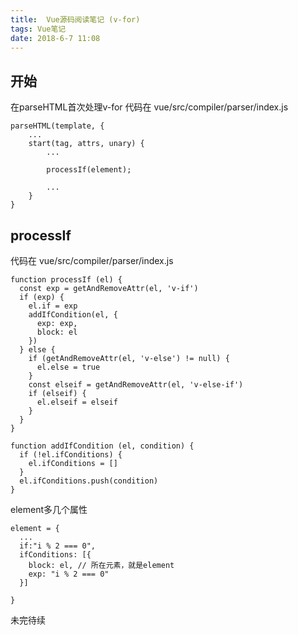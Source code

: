 ```yaml
---
title:  Vue源码阅读笔记 (v-for)
tags: Vue笔记
date: 2018-6-7 11:08
---
```


## 开始

在parseHTML首次处理v-for
代码在 vue/src/compiler/parser/index.js

```
parseHTML(template, {
    ...
    start(tag, attrs, unary) {
        ...

        processIf(element);

        ...
    }
}
```

## processIf

代码在 vue/src/compiler/parser/index.js
```
function processIf (el) {
  const exp = getAndRemoveAttr(el, 'v-if')
  if (exp) {
    el.if = exp
    addIfCondition(el, {
      exp: exp,
      block: el
    })
  } else {
    if (getAndRemoveAttr(el, 'v-else') != null) {
      el.else = true
    }
    const elseif = getAndRemoveAttr(el, 'v-else-if')
    if (elseif) {
      el.elseif = elseif
    }
  }
}

function addIfCondition (el, condition) {
  if (!el.ifConditions) {
    el.ifConditions = []
  }
  el.ifConditions.push(condition)
}
```

element多几个属性

```
element = {
  ...
  if:"i % 2 === 0",
  ifConditions: [{
    block: el, // 所在元素，就是element
    exp: "i % 2 === 0"
  }]

}
```

未完待续